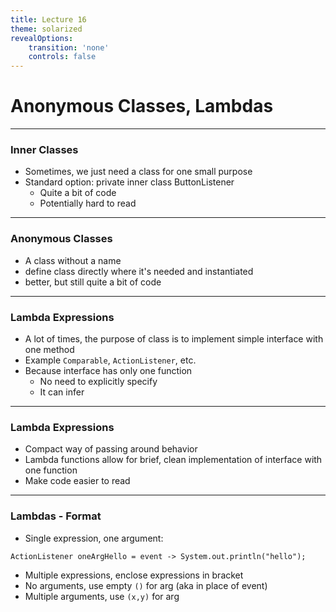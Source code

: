 ```yaml
---
title: Lecture 16
theme: solarized
revealOptions:
    transition: 'none'
    controls: false
---
```


# Anonymous Classes, Lambdas

---

### Inner Classes

* Sometimes, we just need a class for one small purpose
* Standard option:  private inner class ButtonListener
    * Quite a bit of code
    * Potentially hard to read

---

### Anonymous Classes

* A class without a name
* define class directly where it's needed and instantiated
* better, but still quite a bit of code

---

### Lambda Expressions

* A lot of times, the purpose of class is to implement simple
  interface with one method
* Example `Comparable`, `ActionListener`, etc.
* Because interface has only one function
    * No need to explicitly specify
    * It can infer

---

### Lambda Expressions

* Compact way of passing around behavior
* Lambda functions allow for brief, clean implementation of
  interface with one function
* Make code easier to read

---

### Lambdas - Format

* Single expression, one argument:

```
ActionListener oneArgHello = event -> System.out.println("hello");
```

* Multiple expressions, enclose expressions in bracket
* No arguments, use empty `()` for arg (aka in place of event)
* Multiple arguments, use `(x,y)` for arg

